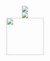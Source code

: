 <div align = "center">
    <img src="https://readme-typing-svg.herokuapp.com?color=%23F78E0D&center=true&vCenter=true&height=100&lines=Hello+world;My+name+is+Alberto"/>
</div>
<div align="center" >
    <img  src="http://github-readme-streak-stats.herokuapp.com?user=AprKali&theme=tokyonight_duo&date_format=j%20M%5B%20Y%5D" />
</div>
<div align="center" >
    <img  src="https://media.giphy.com/media/Js7cqIkpxFy0bILFFA/giphy.gif" width="100" />
</div>

